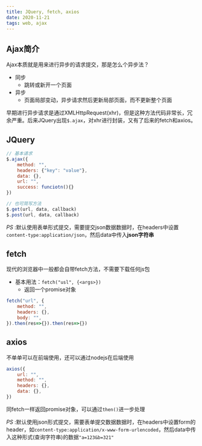 ```yaml
---
title: JQuery, fetch, axios
date: 2020-11-21
tags: web, ajax
---
```


## Ajax简介

Ajax本质就是用来进行异步的请求提交，那是怎么个异步法？

- 同步
    * 跳转或新开一个页面
- 异步
    * 页面局部变动，异步请求然后更新局部页面，而不更新整个页面

早期进行异步请求是通过XMLHttpRequest(xhr)，但是这种方法代码非常长，冗余严重。后来JQuery出现`$.ajax`，对xhr进行封装，又有了后来的fetch和axios。


## JQuery

```javascript
// 基本请求
$.ajax({
    method: "",
    headers: {"key": "value"},
    data: {},
    url: "",
    success: funciotn(){}
})

// 也可简写方法
$.get(url, data, callback)
$.post(url, data, callback)
```

*PS* :默认使用表单形式提交，需要提交json数据数据时，在headers中设置`content-type:application/json`，然后data中传入**json字符串**


## fetch

现代的浏览器中一般都会自带fetch方法，不需要下载任何js包

- 基本用法：`fetch("usl", {<args>})`
    * 返回一个promise对象

```javascript
fetch("url", {
    method: "",
    headers: {},
    body: "",
}).then(res=>{}).then(res=>{})
```


## axios

不单单可以在前端使用，还可以通过nodejs在后端使用

```javascript
axios({
    url: "",
    method: "",
    headers: {},
    data: {},
})
```

同fetch一样返回promise对象，可以通过`then()`进一步处理

*PS* :默认使用json形式提交，需要表单提交数据数据时，在headers中设置form的header，如`content-type:application/x-www-form-urlencoded`，然后data中传入这种形式(查询字符串)的数据`"a=123&b=321"`





